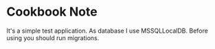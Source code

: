 # Cookbook Note
It's a simple test application. As database I use MSSQLLocalDB. Before using you should run migrations.
